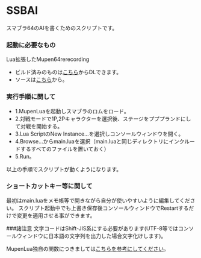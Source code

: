 # SSBAI
スマブラ64のAIを書くためのスクリプトです。


### 起動に必要なもの
Lua拡張したMupen64rerecording
- ビルド済みのものは[こちら](https://code.google.com/archive/p/mupen64-rr/downloads)からDLできます。
- ソースは[こちら](https://github.com/anta-/mupen64-rr-lua-)から。


### 実行手順に関して
- 1.MupenLuaを起動しスマブラのロムをロード。
- 2.対戦モードで1P,2Pキャラクターを選択後、ステージをプププランドにして対戦を開始する。
- 3.Lua ScriptのNew Instance...を選択しコンソールウィンドウを開く。
- 4.Browse...からmain.luaを選択（main.luaと同じディレクトリにインクルードするすべてのファイルを置いておく）
- 5.Run。

以上の手順でスクリプトが動くようになります。

### ショートカットキー等に関して
最初はmain.luaをメモ帳等で開きながら自分が使いやすいように編集してください。
スクリプト起動中でも上書き保存後コンソールウィンドウでRestartするだけで変更を適用させる事ができます。

###諸注意
文字コードはShift-JIS系にする必要があります(UTF-8等ではコンソールウィンドウに日本語の文字列を出力した場合文字化けします)。

MupenLua独自の関数につきましては[こちらを参考にしてください](https://code.google.com/archive/p/mupen64-rr/wikis/EmuLua.wiki)。
